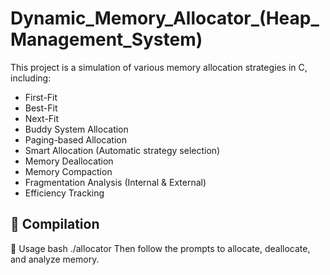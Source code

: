 # Dynamic_Memory_Allocator_(Heap_Management_System)
This project is a simulation of various memory allocation strategies in C, including:

- First-Fit
- Best-Fit
- Next-Fit
- Buddy System Allocation
- Paging-based Allocation
- Smart Allocation (Automatic strategy selection)
- Memory Deallocation
- Memory Compaction
- Fragmentation Analysis (Internal & External)
- Efficiency Tracking

## 🔧 Compilation

🚀 Usage
bash
./allocator
Then follow the prompts to allocate, deallocate, and analyze memory.

